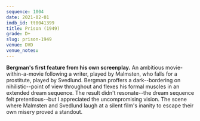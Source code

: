 ```yaml
---
sequence: 1004
date: 2021-02-01
imdb_id: tt0041399
title: Prison (1949)
grade: D+
slug: prison-1949
venue: DVD
venue_notes:
---
```


**Bergman's first feature from his own screenplay.** An ambitious movie-within-a-movie following a writer, played by Malmsten, who falls for a prostitute, played by Svedlund. Bergman proffers a dark--bordering on nihilistic--point of view throughout and flexes his formal muscles in an extended dream sequence. The result didn't resonate--the dream sequence felt pretentious--but I appreciated the uncompromising vision. The scene where Malmsten and Svedlund laugh at a silent film's inanity to escape their own misery proved a standout.